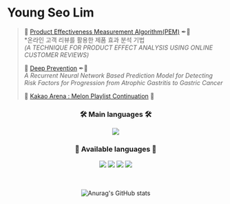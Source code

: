 # Young Seo Lim

> 📌 [Product Effectiveness Measurement Algorithm(PEM)](https://github.com/lim1014/Product-Effectiveness-Measurement-Algorithm) ✒📖</br>
>   *온라인 고객 리뷰를 활용한 제품 효과 분석 기법</br>
>   *(A TECHNIQUE FOR PRODUCT EFFECT ANALYSIS USING ONLINE CUSTOMER REVIEWS)*</br>
>   
> 📌 [Deep Prevention](https://github.com/lim1014/DeepPrevention) ✒📖</br>
>    *A Recurrent Neural Network Based Prediction Model for Detecting Risk Factors for Progression from Atrophic Gastritis to Gastric Cancer* </br>
>    
> 📌 [Kakao Arena : Melon Playlist Continuation](https://github.com/lim1014/Kakao-Arena) 👯</br>


<!--
**lim1014/lim1014** is a ✨ _special_ ✨ repository because its `README.md` (this file) appears on your GitHub profile.

Here are some ideas to get you started:

- 🔭 I’m currently working on ...
- 🌱 I’m currently learning ...
- 👯 I’m looking to collaborate on ...
- 🤔 I’m looking for help with ...
- 💬 Ask me about ...
- 📫 How to reach me: ...
- 😄 Pronouns: ...
- ⚡ Fun fact: ...
-->
<div align = "center">
  <h3 align="center">🛠️ Main languages 🛠️</h3>
  <img src="https://img.shields.io/badge/Python-3766AB?style=flat-square&logo=Python&logoColor=white"/>
<div align = "center">
  <h3 align="center">🌱 Available languages 🌱</h3>
  <img src="https://img.shields.io/badge/Java-007396?style=flat-square&logo=Java&logoColor=white"/>
  <img src="https://img.shields.io/badge/Mysql-4479A1?style=flat-square&logo=Mysql&Studio&logoColor=white"/></a>
  <img src="https://img.shields.io/badge/linux-FCC624?style=flat-square&logo=linux&logoColor=black"/>
  <img src="https://img.shields.io/badge/MongoDB-47A248?style=flat-square&logo=MongoDB&logoColor=white"/></a>

</br></br>
![Anurag's GitHub stats](https://github-readme-stats.vercel.app/api?username=lim1014&show_icons=true&theme=white)

</div>

